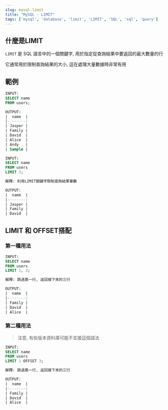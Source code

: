 ```yaml
---
slug: mysql-limit
title: "MySQL - LIMIT"
tags: ['mysql', 'database', 'limit', 'LIMIT', 'SQL', 'sql', 'query']
---
```

## 什麼是LIMIT
`LIMIT` 是 SQL 語言中的一個關鍵字, 用於指定從查詢結果中要返回的最大數量的行

它通常用於限制查詢結果的大小, 這在處理大量數據時非常有用


## 範例
```sql
INPUT:
SELECT name
FROM users;

OUTPUT:
|  name  |
|--------|
| Jasper |
| Family |
| David  |
| Alice  |
| Andy   |
| Sample |

INPUT:
SELECT name
FROM users 
LIMIT 3;

解釋: 利用LIMIT關鍵字限制查詢結果筆數

OUTPUT:
|  name  |
|--------|
| Jasper |
| Family |
| David  |
```

## LIMIT 和 OFFSET搭配
### 第一種用法
```sql
INPUT:
SELECT name
FROM users 
LIMIT 1, 3;

解釋: 跳過第一行, 返回接下來的三行

OUTPUT:
|  name  |
|--------|
| Family |
| David  |
| Alice  |
```
### 第二種用法
> 注意, 有些版本資料庫可能不支援這個語法

```sql
INPUT:
SELECT name
FROM users 
LIMIT 1 OFFSET 3;

解釋: 跳過第一行, 返回接下來的三行

OUTPUT:
|  name  |
|--------|
| Family |
| David  |
| Alice  |
```